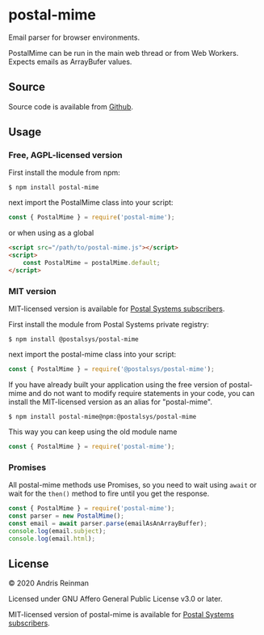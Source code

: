 # postal-mime

Email parser for browser environments.

PostalMime can be run in the main web thread or from Web Workers. Expects emails as ArrayBufer values.

## Source

Source code is available from [Github](https://github.com/postalsys/postal-mime).

## Usage

### Free, AGPL-licensed version

First install the module from npm:

```
$ npm install postal-mime
```

next import the PostalMime class into your script:

```js
const { PostalMime } = require('postal-mime');
```

or when using as a global

```html
<script src="/path/to/postal-mime.js"></script>
<script>
    const PostalMime = postalMime.default;
</script>
```

### MIT version

MIT-licensed version is available for [Postal Systems subscribers](https://postalsys.com/).

First install the module from Postal Systems private registry:

```
$ npm install @postalsys/postal-mime
```

next import the postal-mime class into your script:

```js
const { PostalMime } = require('@postalsys/postal-mime');
```

If you have already built your application using the free version of postal-mime and do not want to modify require statements in your code, you can install the MIT-licensed version as an alias for "postal-mime".

```
$ npm install postal-mime@npm:@postalsys/postal-mime
```

This way you can keep using the old module name

```js
const { PostalMime } = require('postal-mime');
```

### Promises

All postal-mime methods use Promises, so you need to wait using `await` or wait for the `then()` method to fire until you get the response.

```js
const { PostalMime } = require('postal-mime');
const parser = new PostalMime();
const email = await parser.parse(emailAsAnArrayBuffer);
console.log(email.subject);
console.log(email.html);
```

## License

&copy; 2020 Andris Reinman

Licensed under GNU Affero General Public License v3.0 or later.

MIT-licensed version of postal-mime is available for [Postal Systems subscribers](https://postalsys.com/).

